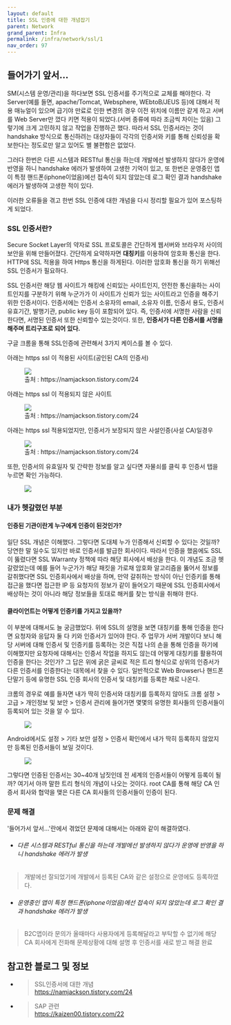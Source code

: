 ```yaml
---
layout: default
title: SSL 인증에 대한 개념잡기
parent: Network
grand_parent: Infra
permalink: /infra/network/ssl/1
nav_order: 97
---
```



## 들어가기 앞서...
  
SM(시스템 운영/관리)을 하다보면 SSL 인증서를 주기적으로 교체를 해야한다. 각 Server(예를 들면, apache/Tomcat, Websphere, WEbtoB/JEUS 등)에 대해서 적용 매뉴얼이 있으며 급기야 만료로 인한 변경의 경우 이전 위치에 이름만 같게 하고 서버를 Web Server만 껐다 키면 적용이 되었다.(서버 종류에 따라 조금씩 차이는 있음) 그렇기에 크게 고민하지 않고 작업을 진행하곤 했다. 따라서 SSL 인증서라는 것이 handshake 방식으로 통신하려는 대상자들이 각각의 인증서와 키를 통해 신뢰성을 확보한다는 정도로만 알고 있어도 별 불편함은 없었다.
  
그러다 한번은 다른 시스템과 RESTful 통신을 하는데 개발에선 발생하지 않다가 운영에 반영을 하니 handshake 에러가 발생하여 고생한 기억이 있고, 또 한번은 운영중인 앱이 특정 핸드폰(iphone이었음)에선 접속이 되지 않았는데 로그 확인 결과 handshake 에러가 발생하여 고생한 적이 있다.  
  
이러한 오류들을 겪고 한번 SSL 인증에 대한 개념을 다시 정리할 필요가 있어 포스팅하게 되었다. 
  
  
### SSL 인증서란?
  
 Secure Socket Layer의 약자로 SSL 프로토콜은 간단하게 웹서버와 브라우저 사이의 보안을 위해 만들어졌다. 간단하게 요약하자면 **대칭키**를 이용하여 암호화 통신을 한다. HTTP에 SSL 적용을 하여 Https 통신을 하게된다. 이러한 암호화 통신을 하기 위해선 SSL 인증서가 필요하다.  
  
 SSL 인증서란 해당 웹 사이트가 해킹에 신뢰있는 사이트인지, 안전한 통신을하는 사이트인지를 구분하기 위해 누군가가 이 사이트가 신뢰가 있는 사이트라고 인증을 해주기 위한 인증서이다. 인증서에는 인증서 소유자의 email, 소유자 이름, 인증서 용도, 인증서 유효기간, 발행기관, public key 등이 포함되어 있다. 즉, 인증서에 서명한 사람을 신뢰한다면, 서명된 인증서 또한 신뢰할수 있는것이다. 또한, **인증서가 다른 인증서를 서명을 해주며 트리구조로 되어 있다.**  
  
구글 크롬을 통해 SSL인증에 관련해서 3가지 케이스를 볼 수 있다.  
  
아래는 https ssl 이 적용된 사이트(공인된 CA의 인증서)  
<figure>
<img src="{{ "/media/img/network/ssl1.PNG" | absolute_url }}" />
<figcaption>출처 : https://namjackson.tistory.com/24 </figcaption>
</figure>
  
  
  
  
아래는 https ssl 이 적용되지 않은 사이트  
<figure>
<img src="{{ "/media/img/network/ssl2.png" | absolute_url }}" />
<figcaption>출처 : https://namjackson.tistory.com/24 </figcaption>
</figure>
  
  
  
  
아래는 https ssl  적용되었지만, 인증서가 보장되지 않은 사설인증(사설 CA)일경우
<figure>
<img src="{{ "/media/img/network/ssl3.png" | absolute_url }}" />
<figcaption>출처 : https://namjackson.tistory.com/24 </figcaption>
</figure>
  
  
  
또한, 인증서의 유효일자 및 간략한 정보를 알고 싶다면 자물쇠를 클릭 후 인증서 탭을 누르면 확인 가능하다.
<figure>
<img src="{{ "/media/img/network/ssl4.PNG" | absolute_url }}" />
</figure>
  
  
  
### 내가 헷갈렸던 부분

#### 인증된 기관이란게 누구에게 인증이 된것인가?  
  
 일단 SSL 개념은 이해했다. 그렇다면 도대체 누가 인증해서 신뢰할 수 있다는 것일까? 당연한 말 일수도 있지만 바로 인증서를 발급한 회사이다. 따라서 인증을 했음에도 SSL이 뚫렸다면 SSL Warranty 정책에 따라 해당 회사에서 배상을 한다. 이 개념도 조금 헷갈렸었는데 예를 들어 누군가가 해당 패킷을 가로채 암호화 알고리즘을 뚫어서 정보를 갈취했다면 SSL 인증회사에서 배상을 하며, 만약 갈취하는 방식이 아닌 인증키를 통해 접근을 했다면 접근한 IP 등 요청자의 정보가 같이 들어오기 때문에 SSL 인증회사에서 배상하는 것이 아니라 해당 정보들을 토대로 해커를 찾는 방식을 취해야 한다.  
  
#### 클라이언트는 어떻게 인증키를 가지고 있을까?
  
 이 부분에 대해서도 늘 궁금했었다. 위에 SSL의 설명을 보면 대칭키를 통해 인증을 한다면 요청자와 응답자 둘 다 키와 인증서가 있어야 한다. 주 업무가 서버 개발이다 보니 해당 서버에 대해 인증서 및 인증키를 등록하는 것은 직접 나의 손을 통해 인증을 하기에 이해했지만 요청자에 대해서는 인증서 작업을 하지도 않는데 어떻게 대칭키를 활용하여 인증을 한다는 것인가? 그 답은 위에 굵은 글씨로 적은 트리 형식으로 상위의 인증서가 다른 인증서를 인증한다는 대목에서 찾을 수 있다. 일반적으로 Web Browser나 핸드폰 단말기 등에 유명한 SSL 인증 회사의 인증서 및 대칭키를 등록한 채로 나온다.  
  
 크롬의 경우로 예를 들자면 내가 딱히 인증서와 대칭키를 등록하지 않아도 크롬 설정 > 고급 > 개인정보 및 보안 > 인증서 관리에 들어가면 몇몇의 유명한 회사들의 인증서들이 등록되어 있는 것을 알 수 있다.  
<figure>
<img src="{{ "/media/img/network/ssl5.PNG" | absolute_url }}" />
</figure>   
  
 Android에서도 설정 > 기타 보안 설정 > 인증서 확인에서 내가 딱히 등록하지 않았지만 등록된 인증서들이 보일 것이다.
 <figure>
<img src="{{ "/media/img/network/ssl6.jpg" | absolute_url }}" />
</figure>   
  
 그렇다면 인증된 인증서는 30~40개 남짓인데 전 세계의 인증서들이 어떻게 등록이 될까? 여기서 아까 말한 트리 형식의 개념이 나오는 것이다. root CA를 통해 해당 CA 인증서 회사와 협약을 맺은 다른 CA 회사들의 인증서들이 인증이 된다.  
  
  
### 문제 해결

 '들어가서 앞서...'란에서 겪었던 문제에 대해서는 아래와 같이 해결하였다.  
  
 * ###### 다른 시스템과 RESTful 통신을 하는데 개발에선 발생하지 않다가 운영에 반영을 하니 handshake 에러가 발생
  >개발에선 잘되었기에 개발에서 등록된 CA와 같은 설정으로 운영에도 등록하였다.  
  
 * ###### 운영중인 앱이 특정 핸드폰(iphone이었음)에선 접속이 되지 않았는데 로그 확인 결과 handshake 에러가 발생
  >B2C앱이라 문의가 올때마다 사용자에게 등록해달라고 부탁할 수 없기에 해당 CA 회사에게 전화해 문제상황에 대해 설명 후 인증서를 새로 받고 해결 완료  


## 참고한 블로그 및 정보

* >SSL인증서에 대한 개념  
https://namjackson.tistory.com/24

* >SAP 관련  
https://kaizen00.tistory.com/22

